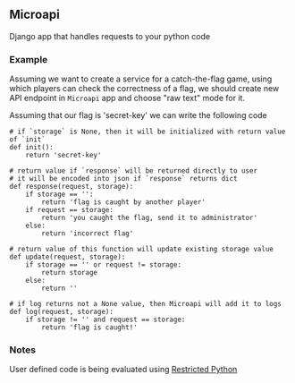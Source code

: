 ## Microapi
Django app that handles requests to your python code

### Example
Assuming we want to create a service for a catch-the-flag game,
using which players can check the correctness of a flag, we should create
new API endpoint in ```Microapi``` app and choose "raw text" mode for it.

Assuming that our flag is 'secret-key' we can write the following code
```python3
# if `storage` is None, then it will be initialized with return value of `init`
def init():
    return 'secret-key'

# return value if `response` will be returned directly to user
# it will be encoded into json if `response` returns dict
def response(request, storage):
    if storage == '':
        return 'flag is caught by another player'
    if request == storage:
        return 'you caught the flag, send it to administrator'
    else:
        return 'incorrect flag'

# return value of this function will update existing storage value
def update(request, storage):
    if storage == '' or request != storage:
        return storage
    else:
        return ''

# if log returns not a None value, then Microapi will add it to logs
def log(request, storage):
    if storage != '' and request == storage:
        return 'flag is caught!'
```

### Notes
User defined code is being evaluated using [Restricted Python](https://pypi.org/project/RestrictedPython/)
